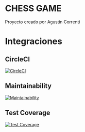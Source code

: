# CHESS GAME
Proyecto creado por Agustin Correnti

# Integraciones 
## CircleCI
[![CircleCI](https://dl.circleci.com/status-badge/img/gh/um-computacion-tm/ajedrez-2024-AgusCorren/tree/main.svg?style=svg)](https://dl.circleci.com/status-badge/redirect/gh/um-computacion-tm/ajedrez-2024-AgusCorren/tree/main)
## Maintainability
[![Maintainability](https://api.codeclimate.com/v1/badges/d8f649c936fdc917525f/maintainability)](https://codeclimate.com/github/um-computacion-tm/ajedrez-2024-AgusCorren/maintainability)
## Test Coverage
[![Test Coverage](https://api.codeclimate.com/v1/badges/d8f649c936fdc917525f/test_coverage)](https://codeclimate.com/github/um-computacion-tm/ajedrez-2024-AgusCorren/test_coverage)